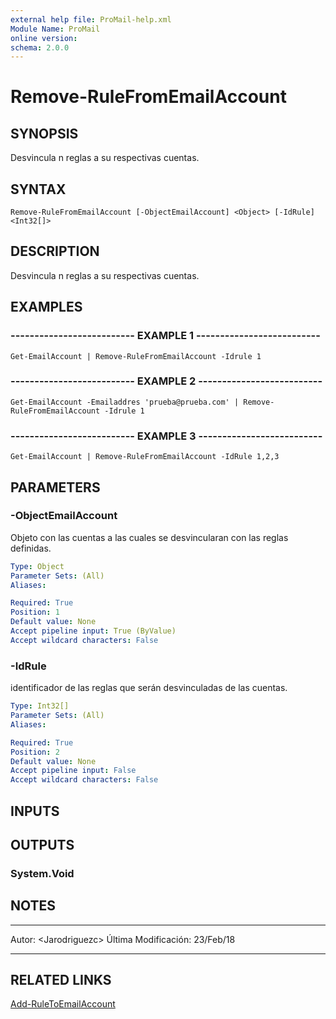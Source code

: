 ```yaml
---
external help file: ProMail-help.xml
Module Name: ProMail
online version: 
schema: 2.0.0
---
```


# Remove-RuleFromEmailAccount

## SYNOPSIS
Desvincula n reglas a su respectivas cuentas.

## SYNTAX

```
Remove-RuleFromEmailAccount [-ObjectEmailAccount] <Object> [-IdRule] <Int32[]>
```

## DESCRIPTION
Desvincula n reglas a su respectivas cuentas.

## EXAMPLES

### -------------------------- EXAMPLE 1 --------------------------
```
Get-EmailAccount | Remove-RuleFromEmailAccount -Idrule 1
```

### -------------------------- EXAMPLE 2 --------------------------
```
Get-EmailAccount -Emailaddres 'prueba@prueba.com' | Remove-RuleFromEmailAccount -Idrule 1
```

### -------------------------- EXAMPLE 3 --------------------------
```
Get-EmailAccount | Remove-RuleFromEmailAccount -IdRule 1,2,3
```

## PARAMETERS

### -ObjectEmailAccount
Objeto con las cuentas a las cuales se desvincularan con las reglas definidas.

```yaml
Type: Object
Parameter Sets: (All)
Aliases: 

Required: True
Position: 1
Default value: None
Accept pipeline input: True (ByValue)
Accept wildcard characters: False
```

### -IdRule
identificador de las reglas que serán desvinculadas de las cuentas.

```yaml
Type: Int32[]
Parameter Sets: (All)
Aliases: 

Required: True
Position: 2
Default value: None
Accept pipeline input: False
Accept wildcard characters: False
```

## INPUTS

## OUTPUTS

### System.Void

## NOTES
---------------------------------------------------------
Autor: \<Jarodriguezc\>
Última Modificación: 23/Feb/18

---------------------------------------------------------

## RELATED LINKS

[Add-RuleToEmailAccount](Add-RuleToEmailAccount.md)
